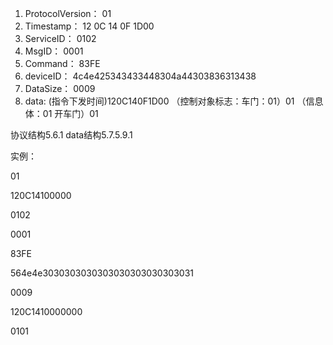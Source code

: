 1. ProtocolVersion： 01  
2. Timestamp： 12 0C 14 0F 1D00  
3. ServiceID： 0102  
4. MsgID： 0001
5. Command： 83FE 
6. deviceID： 4c4e425343433448304a44303836313438 
7. DataSize： 0009  
8. data: (指令下发时间)120C140F1D00  （控制对象标志：车门：01）01  （信息体：01 开车门）01    

协议结构5.6.1
data结构5.7.5.9.1

实例：

01

120C14100000

0102

 0001

83FE

564e4e3030303030303030303030303031

0009

120C1410000000

0101




